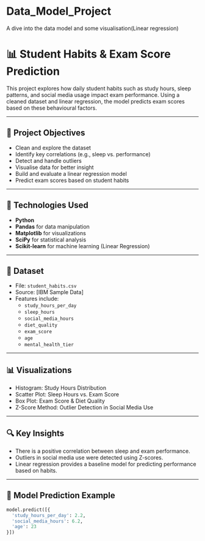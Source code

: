 # Data_Model_Project
A dive into the data model and some visualisation(Linear regression)

# 📊 Student Habits & Exam Score Prediction

This project explores how daily student habits such as study hours, sleep patterns, and social media usage impact exam performance. Using a cleaned dataset and linear regression, the model predicts exam scores based on these behavioural factors.

---

## 🚀 Project Objectives

- Clean and explore the dataset
- Identify key correlations (e.g., sleep vs. performance)
- Detect and handle outliers
- Visualise data for better insight
- Build and evaluate a linear regression model
- Predict exam scores based on student habits

---

## 🧠 Technologies Used

- **Python**
- **Pandas** for data manipulation
- **Matplotlib** for visualizations
- **SciPy** for statistical analysis
- **Scikit-learn** for machine learning (Linear Regression)

---

## 📁 Dataset

- File: `student_habits.csv`
- Source: [IBM Sample Data]  
- Features include:
  - `study_hours_per_day`
  - `sleep_hours`
  - `social_media_hours`
  - `diet_quality`
  - `exam_score`
  - `age`
  - `mental_health_tier`

---

## 📊 Visualizations

- Histogram: Study Hours Distribution
- Scatter Plot: Sleep Hours vs. Exam Score
- Box Plot: Exam Score & Diet Quality
- Z-Score Method: Outlier Detection in Social Media Use

---

## 🔍 Key Insights

- There is a positive correlation between sleep and exam performance.
- Outliers in social media use were detected using Z-scores.
- Linear regression provides a baseline model for predicting performance based on habits.

---

## 🤖 Model Prediction Example

```python
model.predict([{
  'study_hours_per_day': 2.2,
  'social_media_hours': 6.2,
  'age': 23
}])

